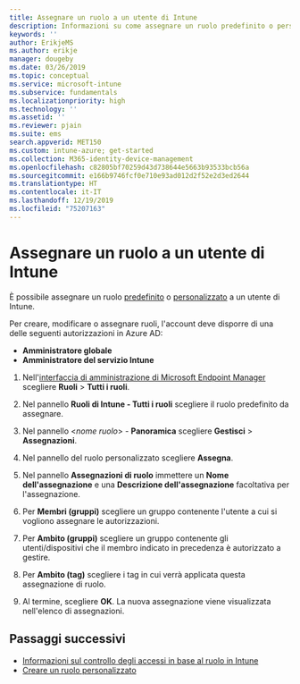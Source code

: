 ```yaml
---
title: Assegnare un ruolo a un utente di Intune
description: Informazioni su come assegnare un ruolo predefinito o personalizzato a un utente in Microsoft Intune.
keywords: ''
author: ErikjeMS
ms.author: erikje
manager: dougeby
ms.date: 03/26/2019
ms.topic: conceptual
ms.service: microsoft-intune
ms.subservice: fundamentals
ms.localizationpriority: high
ms.technology: ''
ms.assetid: ''
ms.reviewer: pjain
ms.suite: ems
search.appverid: MET150
ms.custom: intune-azure; get-started
ms.collection: M365-identity-device-management
ms.openlocfilehash: c82805bf70259d43d738644e5663b93533bcb56a
ms.sourcegitcommit: e166b9746fcf0e710e93ad012d2f52e2d3ed2644
ms.translationtype: HT
ms.contentlocale: it-IT
ms.lasthandoff: 12/19/2019
ms.locfileid: "75207163"
---
```

# <a name="assign-a-role-to-an-intune-user"></a>Assegnare un ruolo a un utente di Intune

È possibile assegnare un ruolo [predefinito](role-based-access-control.md#built-in-roles) o [personalizzato](create-custom-role.md) a un utente di Intune.

Per creare, modificare o assegnare ruoli, l'account deve disporre di una delle seguenti autorizzazioni in Azure AD:
- **Amministratore globale**
- **Amministratore del servizio Intune**

1. Nell'[interfaccia di amministrazione di Microsoft Endpoint Manager](https://go.microsoft.com/fwlink/?linkid=2109431) scegliere **Ruoli** > **Tutti i ruoli**.

2. Nel pannello **Ruoli di Intune - Tutti i ruoli** scegliere il ruolo predefinito da assegnare.

3. Nel pannello <*nome ruolo*> - **Panoramica** scegliere **Gestisci** > **Assegnazioni**.

4. Nel pannello del ruolo personalizzato scegliere **Assegna**.

5. Nel pannello **Assegnazioni di ruolo** immettere un **Nome dell'assegnazione** e una **Descrizione dell'assegnazione** facoltativa per l'assegnazione.

6. Per **Membri (gruppi)** scegliere un gruppo contenente l'utente a cui si vogliono assegnare le autorizzazioni.

7. Per **Ambito (gruppi)** scegliere un gruppo contenente gli utenti/dispositivi che il membro indicato in precedenza è autorizzato a gestire.

8. Per **Ambito (tag)** scegliere i tag in cui verrà applicata questa assegnazione di ruolo.

9. Al termine, scegliere **OK**. La nuova assegnazione viene visualizzata nell'elenco di assegnazioni.


## <a name="next-steps"></a>Passaggi successivi
- [Informazioni sul controllo degli accessi in base al ruolo in Intune](role-based-access-control.md)
- [Creare un ruolo personalizzato](create-custom-role.md)
